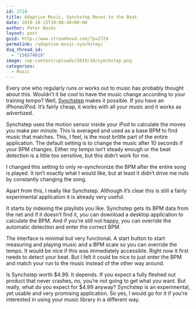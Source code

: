 ```yaml
---
id: 2724
title: Adaptive Music, Synchstep Moves to the Beat
date: 2010-10-15T10:00:40+00:00
author: Peter Backx
layout: post
guid: http://www.streamhead.com/?p=2724
permalink: /adaptive-music-synchstep/
dsq_thread_id:
  - "156574019"
image: /wp-content/uploads/2010/10/synchstep.png
categories:
  - Music
---
```

Every one who regularly runs or works out to music has probably thought about this. Wouldn&#8217;t it be cool to have the music change according to your training tempo? Well, <a title="Synchstep" href="http://synchstep.com/" target="_blank">Synchstep</a> makes it possible. If you have an iPhone/iPod. It&#8217;s fairly cheap, it works with all your music and it works as advertized.

<!--more-->Synchstep uses the motion sensor inside your iPod to calculate the moves you make per minute. This is averaged and used as a base BPM to find music that matches. This, I feel, is the most brittle part of the entire application. The default setting is to change the music after 10 seconds if your BPM changes. Either my tempo isn&#8217;t steady enough or the beat detection is a little too sensitive, but this didn&#8217;t work for me.

I changed this setting to only re-synchronize the BPM after the entire song is played. It isn&#8217;t exactly what I would like, but at least it didn&#8217;t drive me nuts by constantly changing the song.

Apart from this, I really like Synchstep. Although it&#8217;s clear this is still a fairly experimental application it is already very useful.

It starts by indexing the playlists you like. Synchstep gets its BPM data from the net and if it doesn&#8217;t find it, you can download a desktop application to calculate the BPM. And if you&#8217;re still not happy, you can override the automatic detection and enter the correct BPM.

The interface is minimal but very functional. A start button to start measuring and playing music and a BPM scale so you can override the tempo. It would be nice if this was immediately accessible. Right now it first needs to detect your beat. But I felt it could be nice to just enter the BPM and match your run to the music instead of the other way around.

Is Synchstep worth $4.99. It depends. If you expect a fully fleshed out product that never crashes, no, you&#8217;re not going to get what you want. But really, what do you expect for $4.99 anyway? Synchstep is an experimental, yet usable and very promising application. So yes, I would go for it if you&#8217;re interested in using your music library in a different way.

<!-- AddThis Advanced Settings generic via filter on the_content -->

<!-- AddThis Share Buttons generic via filter on the_content -->